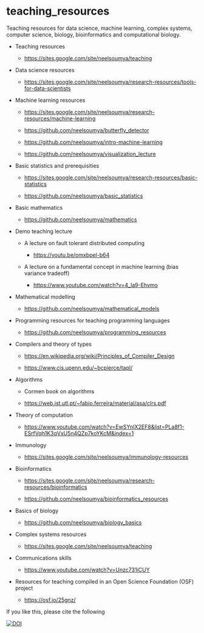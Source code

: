 # teaching_resources


Teaching resources for data science, machine learning, complex systems, computer science, biology, bioinformatics and computational biology. 



* Teaching resources

    * https://sites.google.com/site/neelsoumya/teaching
    
* Data science resources

    * https://sites.google.com/site/neelsoumya/research-resources/tools-for-data-scientists
    
    
* Machine learning resources

    * https://sites.google.com/site/neelsoumya/research-resources/machine-learning
    
    * https://github.com/neelsoumya/butterfly_detector
    
    * https://github.com/neelsoumya/intro-machine-learning

    * https://github.com/neelsoumya/visualization_lecture

    
   
* Basic statistics and prerequisities

    * https://sites.google.com/site/neelsoumya/research-resources/basic-statistics
    
    * https://github.com/neelsoumya/basic_statistics

* Basic mathematics

    * https://github.com/neelsoumya/mathematics

* Demo teaching lecture

    * A lecture on fault tolerant distributed computing
    
      * https://youtu.be/omxbpel-b64
      
    * A lecture on a fundamental concept in machine learning (bias variance tradeoff)
    
      * https://www.youtube.com/watch?v=4_la9-Ehvmo 


* Mathematical modelling

    * https://github.com/neelsoumya/mathematical_models
    

* Programming resources for teaching programming languages

    * https://github.com/neelsoumya/programming_resources


* Compilers and theory of types

    * https://en.wikipedia.org/wiki/Principles_of_Compiler_Design

    * https://www.cis.upenn.edu/~bcpierce/tapl/


* Algorithms

    * Cormen book on algorithms

    * https://web.ist.utl.pt/~fabio.ferreira/material/asa/clrs.pdf


* Theory of computation

    * https://www.youtube.com/watch?v=EwSYnIX2EF8&list=PLa8f1-ESrfVqh1K3qVxU5n4QZp7koYKcM&index=1


* Immunology

    * https://sites.google.com/site/neelsoumya/immunology-resources
    
* Bioinformatics

    * https://sites.google.com/site/neelsoumya/research-resources/bioinformatics

    * https://github.com/neelsoumya/bioinformatics_resources 


* Basics of biology

    * https://github.com/neelsoumya/biology_basics
    
* Complex systems resources

    * https://sites.google.com/site/neelsoumya/teaching

* Communications skills

    * https://www.youtube.com/watch?v=Unzc731iCUY

* Resources for teaching compiled in an Open Science Foundation (OSF) project

    * https://osf.io/25gnz/  
    
    
If you like this, please cite the following



[![DOI](https://zenodo.org/badge/DOI/10.5281/zenodo.4744564.svg)](https://doi.org/10.5281/zenodo.4744564)


   

